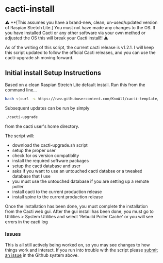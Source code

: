 # cacti-install

:warning: **[This assumes you have a brand-new, clean, un-used/updated version of  Raspian Stretch Lite.] You must not have made any changes to the OS. If you have installed Cacti or any other software via your own method or adjusted the OS this will break your Cacti install!! :warning:

As of the writing of this script, the current cacti release is v1.2.1. I will keep this script updated to follow the official Cacti releases, and you can use the cacti-upgrade.sh moving forward.

## Initial install Setup Instructions

Based on a clean Raspian Stretch Lite default install.
Run this from the command line...

```bash
bash <(curl -s https://raw.githubusercontent.com/KnoAll/cacti-template/master/install/install-rpi.sh)
```

Subsequent updates can be run by simply 
```bash
./cacti-upgrade
```
from the cacti user's home directory.

The script will:
* download the cacti-upgrade.sh script
* setup the proper user
* check for os version compatiblity
* install the required software packages
* setup the cacti database and user
 * asks if you want to use an untouched cacti databse or a tweaked database that I use
  * you must use the untouched database if you are setting up a remote poller
* install cacti to the current production release
* install spine to the current production release

Once the installation has been done, you must complete the installation from the Cacti web gui.
After the gui install has been done, you must go to Utilities > System Utilities and select 'Rebuild Poller Cache' or you will see errors in the cacti log


### Issues
This is all still actively being worked on, so you may see changes to how things work and interact.
If you run into trouble with the script please <a href="https://github.com/KnoAll/cacti-template/issues">submit an issue</a> in the Github system above.
